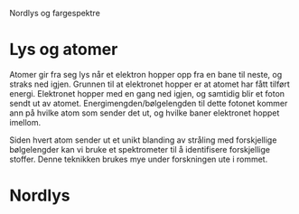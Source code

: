 Nordlys og fargespektre

# Lys og atomer
Atomer gir fra seg lys når et elektron hopper opp fra en bane til neste, og straks ned igjen. Grunnen til at elektronet hopper er at atomet har fått tilført energi. Elektronet hopper med en gang ned igjen, og samtidig blir et foton sendt ut av atomet. Energimengden/bølgelengden til dette fotonet kommer ann på hvilke atom som sender det ut, og hvilke baner elektronet hoppet imellom.

Siden hvert atom sender ut et unikt blanding av stråling med forskjellige bølgelengder kan vi bruke et spektrometer til å identifisere forskjellige stoffer. Denne teknikken brukes mye under forskningen ute i rommet. 


# Nordlys